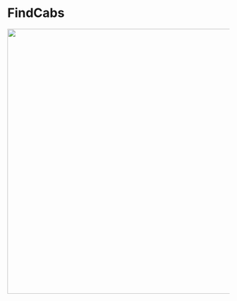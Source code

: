 # FindCabs

<p align="center">
<img src="https://www.researchgate.net/publication/320026251/figure/fig2/AS:614297944199168@1523471451159/The-great-circle-distance-between-origin-and-destination.png" width="600" height="600">
